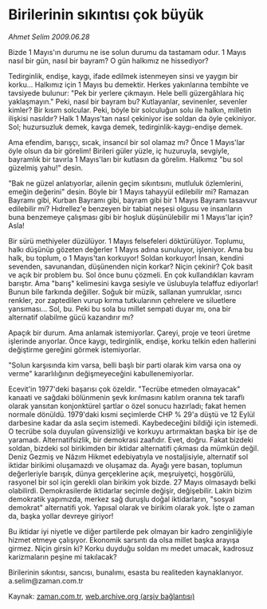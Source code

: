 # Birilerinin sıkıntısı çok büyük

*Ahmet Selim 2009.06.28*

<tr><td class="metin" colspan="2" style="padding-top: 20px; padding-left: 5px; padding-right: 10px;">Bizde 1 Mayıs'ın durumu ne ise solun durumu da tastamam odur. 1 Mayıs nasıl bir gün, nasıl bir bayram? O gün halkımız ne hissediyor?</td></tr><tr><td class="metin" colspan="2" style="padding-top: 20px; padding-left: 5px; padding-right: 10px;"><p> Tedirginlik, endişe, kaygı, ifade edilmek istenmeyen sinsi ve yaygın bir korku... Halkımız için 1 Mayıs bu demektir. Herkes yakınlarına tembihte ve tavsiyede bulunur: "Pek bir yerlere çıkmayın. Hele belli güzergâhlara hiç yaklaşmayın." Peki, nasıl bir bayram bu? Kutlayanlar, sevinenler, sevenler kimler? Bir kısım solcular. Peki, böyle bir solculuğun solu ile halkın, milletin ilişkisi nasıldır? Halk 1 Mayıs'tan nasıl çekiniyor ise soldan da öyle çekiniyor. Sol; huzursuzluk demek, kavga demek, tedirginlik-kaygı-endişe demek.
<p> Ama efendim, barışçı, sıcak, insancıl bir sol olamaz mı? Önce 1 Mayıs'lar öyle olsun da bir görelim! Birileri güler yüzle, iç huzuruyla, sevgiyle, bayramlık bir tavırla 1 Mayıs'ları bir kutlasın da görelim. Halkımız "bu sol güzelmiş yahu!" desin.
<p> "Bak ne güzel anlatıyorlar, ailenin geçim sıkıntısını, mutluluk özlemlerini, emeğin değerini" desin. Böyle bir 1 Mayıs tahayyül edilebilir mi? Ramazan Bayramı gibi, Kurban Bayramı gibi, bayram gibi bir 1 Mayıs Bayramı tasavvur edilebilir mi? Hıdrellez'e benzeyen bir tabiat neşesi olgusu ve insanların buna benzemeye çalışması gibi bir hoşluk düşünülebilir mi 1 Mayıs'lar için? Asla!
<p> Bir sürü methiyeler düzülüyor. 1 Mayıs felsefeleri döktürülüyor. Toplumu, halkı düşünüp gözeten değerler 1 Mayıs adına sunuluyor, işleniyor. Ama bu halk, bu toplum, o 1 Mayıs'tan korkuyor! Soldan korkuyor! İnsan, kendini sevenden, savunandan, düşünenden niçin korkar? Niçin çekinir? Çok basit ve açık bir problem bu. Sol önce bunu çözmeli. En çok kullandıkları kavram barıştır. Ama "barış" kelimesini kavga sesiyle ve üslubuyla telaffuz ediyorlar! Bunun bile farkında değiller. Soğuk bir müzik, sallanan yumruklar, ısırıcı renkler, zor zaptedilen vurup kırma tutkularının çehrelere ve siluetlere yansıması... Sol, bu. Peki bu sola bu millet sempati duyar mı, ona bir alternatif olabilme gücü kazandırır mı?
<p> Apaçık bir durum. Ama anlamak istemiyorlar. Çareyi, proje ve teori üretme işlerinde arıyorlar. Önce kaygı, tedirginlik, endişe, korku telkin eden hallerini değiştirme gereğini görmek istemiyorlar.
<p> "Solun karşısında kim varsa, belli başlı bir parti olarak kim varsa ona oy verme" kararlılığının değişmeyeceğini kabullenemiyorlar.
<p> Ecevit'in 1977'deki başarısı çok özeldir. "Tecrübe etmeden olmayacak" kanaati ve sağdaki bölünmenin şevk kırılmasını katılım oranına tek taraflı olarak yansıtan konjonktürel şartlar o özel sonucu hazırladı; fakat hemen normale dönüldü. 1979'daki kısmi seçimlerde CHP % 29'a düştü ve 12 Eylül darbesine kadar da asla seçim istemedi. Kaybedeceğini bildiği için istemedi. O tecrübe sola duyulan güvensizliği ve korkuyu artırmaktan başka bir işe de yaramadı. Alternatifsizlik, bir demokrasi zaafıdır. Evet, doğru. Fakat bizdeki soldan, bizdeki sol birikimden bir iktidar alternatifi çıkması da mümkün değil. Deniz Gezmiş ve Nâzım Hikmet edebiyatıyla ve nostaljisiyle, alternatif sol iktidar birikimi oluşamazdı ve oluşamaz da. Ayağı yere basan, toplumun değerleriyle barışık, dünya gerçeklerine açık, meşruiyetçi, hoşgörülü, rasyonel bir sol için gerekli olan birikim yok bizde. 27 Mayıs olmasaydı belki olabilirdi. Demokrasilerde iktidarlar seçimle değişir, değişebilir. Lakin bizim demokratik yapımızda, merkez sağ duruşlu doğal iktidarların, "sosyal demokrat" alternatifi yok. Yapısal olarak ve birikim olarak yok. İşte o zaman da, başka yollar devreye giriyor!
<p> Bu iktidar iyi niyetle ve diğer partilerde pek olmayan bir kadro zenginliğiyle hizmet etmeye çalışıyor. Ekonomik sarsıntı da olsa millet başka arayışa girmez. Niçin girsin ki? Korku duyduğu soldan mı medet umacak, kadrosuz karizmaların peşine mi takılacak?
<p> Birilerinin sıkıntısı, sancısı, bunalımı, esasta bu realiteden kaynaklanıyor. a.selim@zaman.com.tr<br/></p></p></p></p></p></p></p></p></p></td></tr>

Kaynak: [zaman.com.tr](http://zaman.com.tr/yazar.do?yazino=863662), [web.archive.org (arşiv bağlantısı)](http://web.archive.org/web/20090721065123/http://www.zaman.com.tr:80/yazar.do?yazino=863662)
